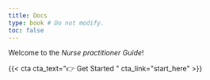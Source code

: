 ```yaml
---
title: Docs
type: book # Do not modify.
toc: false
---
```


Welcome to the _Nurse practitioner Guide_!

{{< cta cta_text="👉 Get Started " cta_link="start_here" >}}